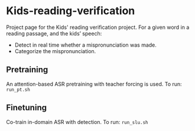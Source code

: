 # Kids-reading-verification

Project page for the Kids' reading verification project. For a given word in a reading passage, and the kids’ speech:
* Detect in real time whether a mispronunciation was made.
* Categorize the mispronunciation.

## Pretraining
An attention-based ASR pretraining with teacher forcing is used. To run:
<code>run_pt.sh</code>

## Finetuning
Co-train in-domain ASR with detection. To run:
<code>run_slu.sh</code>
